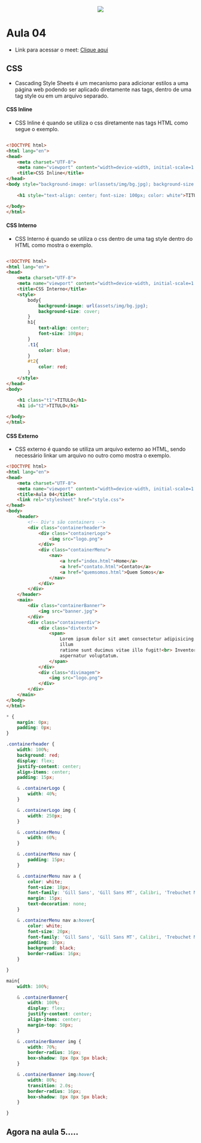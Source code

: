 <div align ="center">
<img src = "https://github.com/user-attachments/assets/2d1c29e1-410f-4f80-8e27-6e8dbe441363">
</div>


# Aula 04

- Link para acessar o meet: <a href="https://meet.google.com/gvd-ouzt-rgm">Clique aqui</a>

## CSS

- Cascading Style Sheets é um mecanismo para adicionar estilos a uma página web podendo ser aplicado diretamente nas tags, dentro de uma tag style ou em um arquivo separado.

#### CSS Inline

- CSS Inline é quando se utiliza o css diretamente nas tags HTML como segue o exemplo.

```html

<!DOCTYPE html>
<html lang="en">
<head>
    <meta charset="UTF-8">
    <meta name="viewport" content="width=device-width, initial-scale=1.0">
    <title>CSS Inline</title>
</head>
<body style="background-image: url(assets/img/bg.jpg); background-size: cover">
    
    <h1 style="text-align: center; font-size: 100px; color: white">TITULO</h1>

</body>
</html> 

```

#### CSS Interno

- CSS Interno é quando se utiliza o css dentro de uma tag style dentro do HTML como mostra o exemplo.

```html

<!DOCTYPE html>
<html lang="en">
<head>
    <meta charset="UTF-8">
    <meta name="viewport" content="width=device-width, initial-scale=1.0">
    <title>CSS Interno</title>
    <style>
        body{
            background-image: url(assets/img/bg.jpg);
            background-size: cover;
        }
        h1{
            text-align: center;
            font-size: 100px;
        }
        .t1{
            color: blue;   
        }
        #t2{
            color: red;
        }
    </style>
</head>
<body>

    <h1 class="t1">TITULO</h1>
    <h1 id="t2">TITULO</h1>
    
</body>
</html>

```

#### CSS Externo

- CSS externo é quando se utiliza um arquivo externo ao HTML, sendo necessário linkar um arquivo no outro como mostra o exemplo.

```html
<!DOCTYPE html>
<html lang="en">
<head>
    <meta charset="UTF-8">
    <meta name="viewport" content="width=device-width, initial-scale=1.0">
    <title>Aula 04</title>
    <link rel="stylesheet" href="style.css">
</head>
<body>
    <header>
        <!-- Div's são containers -->
        <div class="containerheader">
            <div class="containerLogo">
                <img src="logo.png">
            </div>
            <div class="containerMenu">
                <nav>
                    <a href="index.html">Home</a>
                    <a href="contato.html">Contato</a>
                    <a href="quemsomos.html">Quem Somos</a>
                </nav>
            </div>
        </div>
    </header>
    <main>
        <div class="containerBanner">
            <img src="banner.jpg">
        </div>
        <div class="containverdiv">
            <div class="divtexto">
                <span>
                    Lorem ipsum dolor sit amet consectetur adipisicing elit. <br> Rerum quibusdam soluta voluptas autem
                    illum
                    ratione sunt ducimus vitae illo fugit!<br> Inventore sed distinctio et veritatis pariatur quos ad
                    aspernatur voluptatum.
                </span>
            </div>
            <div class="divimagem">
                <img src="logo.png">
            </div>
        </div>
    </main>
</body>
</html>

```

```css
* {
    margin: 0px;
    padding: 0px;
}

.containerheader {
    width: 100%;
    background: red;
    display: flex;
    justify-content: center;
    align-items: center;
    padding: 15px;

    & .containerLogo {
        width: 40%;
    }

    & .containerLogo img {
        width: 250px;
    }

    & .containerMenu {
        width: 60%;  
    }

    & .containerMenu nav {
        padding: 15px;
    }

    & .containerMenu nav a {
        color: white;
        font-size: 18px;
        font-family: 'Gill Sans', 'Gill Sans MT', Calibri, 'Trebuchet MS', sans-serif;
        margin: 15px;
        text-decoration: none;
    }

    & .containerMenu nav a:hover{
        color: white;
        font-size: 20px;
        font-family: 'Gill Sans', 'Gill Sans MT', Calibri, 'Trebuchet MS', sans-serif;
        padding: 10px;
        background: black;
        border-radius: 16px;
    }

}

main{
    width: 100%;

    & .containerBanner{
        width: 100%;
        display: flex;
        justify-content: center;
        align-items: center;
        margin-top: 50px;
    }

    & .containerBanner img {
        width: 70%;
        border-radius: 16px;
        box-shadow: 8px 8px 5px black;
    }

    & .containerBanner img:hover{
        width: 80%;
        transition: 2.0s;
        border-radius: 16px;
        box-shadow: 8px 8px 5px black;
    }

}

```

## Agora na aula 5.....
